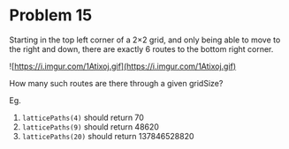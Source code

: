 # Problem 15

Starting in the top left corner of a 2×2 grid, and only being able to move to the right and down, there are exactly 6 routes to the bottom right corner.

![https://i.imgur.com/1Atixoj.gif](https://i.imgur.com/1Atixoj.gif)

How many such routes are there through a given gridSize?

Eg.

1. ```latticePaths(4)``` should return 70
2. ```latticePaths(9)``` should return 48620
3. ```latticePaths(20)``` should return 137846528820
